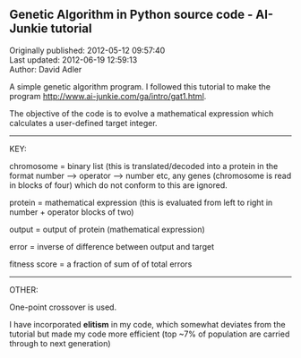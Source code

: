 ## Genetic Algorithm in Python source code - AI-Junkie tutorial  
Originally published: 2012-05-12 09:57:40  
Last updated: 2012-06-19 12:59:13  
Author: David Adler  
  
A simple genetic algorithm program. I followed this tutorial to make the program http://www.ai-junkie.com/ga/intro/gat1.html.

The objective of the code is to evolve a mathematical expression which calculates a user-defined target integer.
___
KEY:

chromosome = binary list (this is translated/decoded into a protein in the format number --> operator --> number etc, any genes (chromosome is read in blocks of four) which do not conform to this are ignored.

protein = mathematical expression (this is evaluated from left to right in number + operator blocks of two)

output = output of protein (mathematical expression)

error = inverse of difference between output and target

fitness score = a fraction of sum of of total errors

_____
OTHER:

One-point crossover is used.

I have incorporated **elitism** in my code, which somewhat deviates from the tutorial but made my code more efficient (top ~7% of population are carried through to next generation)